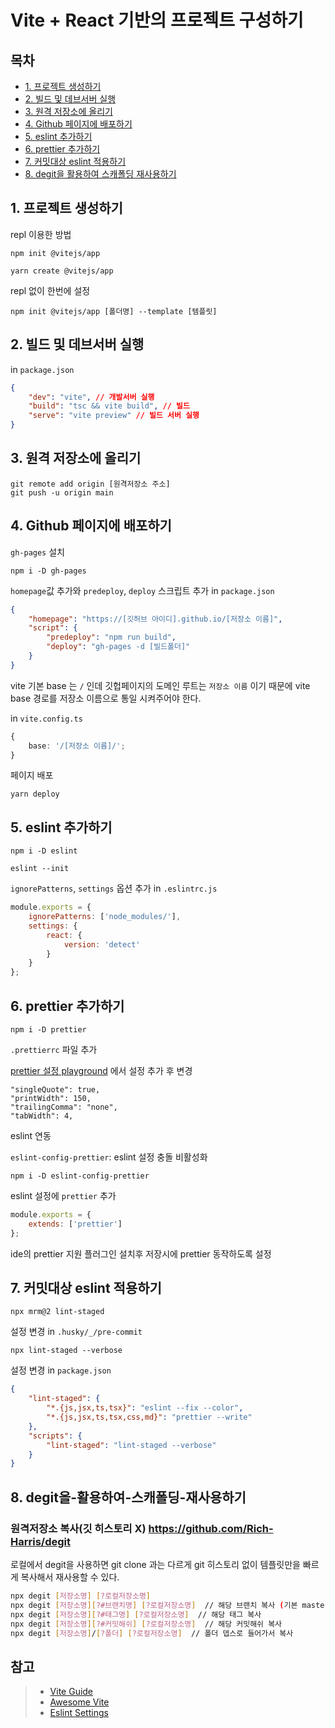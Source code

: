 # Vite + React 기반의 프로젝트 구성하기

## 목차

-   [1. 프로젝트 생성하기](#1-프로젝트-생성하기)
-   [2. 빌드 및 데브서버 실행](#2-빌드-및-데브서버-실행)
-   [3. 원격 저장소에 올리기](#3-원격-저장소에-올리기)
-   [4. Github 페이지에 배포하기](#4-Github-페이지에-배포하기)
-   [5. eslint 추가하기](#5-eslint-추가하기)
-   [6. prettier 추가하기](#6-prettier-추가하기)
-   [7. 커밋대상 eslint 적용하기](#7-커밋대상-eslint-적용하기)
-   [8. degit을 활용하여 스캐폴딩 재사용하기](#8-degit을-활용하여-스캐폴딩-재사용하기)

## 1. 프로젝트 생성하기

repl 이용한 방법

```shell
npm init @vitejs/app
```

```shell
yarn create @vitejs/app
```

repl 없이 한번에 설정

```shell
npm init @vitejs/app [폴더명] --template [템플릿]
```

## 2. 빌드 및 데브서버 실행

in `package.json`

```json
{
    "dev": "vite", // 개발서버 실행
    "build": "tsc && vite build", // 빌드
    "serve": "vite preview" // 빌드 서버 실행
}
```

## 3. 원격 저장소에 올리기

```shell
git remote add origin [원격저장소 주소]
git push -u origin main
```

## 4. Github 페이지에 배포하기

`gh-pages` 설치

```shell
npm i -D gh-pages
```

`homepage`값 추가와 `predeploy`, `deploy` 스크립트 추가 in `package.json`

```json
{
    "homepage": "https://[깃허브 아이디].github.io/[저장소 이름]",
    "script": {
        "predeploy": "npm run build",
        "deploy": "gh-pages -d [빌드폴더]"
    }
}
```

vite 기본 base 는 `/` 인데 깃헙페이지의 도메인 루트는 `저장소 이름` 이기 때문에
vite base 경로를 저장소 이름으로 통일 시켜주어야 한다.

in `vite.config.ts`

```ts
{
    base: '/[저장소 이름]/';
}
```

페이지 배포

```shell
yarn deploy
```

## 5. eslint 추가하기

```shell
npm i -D eslint
```

```shell
eslint --init
```

`ignorePatterns`, `settings` 옵션 추가 in `.eslintrc.js`

```javascript
module.exports = {
    ignorePatterns: ['node_modules/'],
    settings: {
        react: {
            version: 'detect'
        }
    }
};
```

## 6. prettier 추가하기

```shell
npm i -D prettier
```

`.prettierrc` 파일 추가

[prettier 설정 playground](https://prettier.io/playground/) 에서 설정 추가
후 변경

```
"singleQuote": true,
"printWidth": 150,
"trailingComma": "none",
"tabWidth": 4,
```

eslint 연동

`eslint-config-prettier`: eslint 설정 충돌 비활성화

```shell
npm i -D eslint-config-prettier
```

eslint 설정에 `prettier` 추가

```js
module.exports = {
    extends: ['prettier']
};
```

ide의 prettier 지원 플러그인 설치후 저장시에 prettier 동작하도록 설정

## 7. 커밋대상 eslint 적용하기

```shell
npx mrm@2 lint-staged
```

설정 변경 in `.husky/_/pre-commit`

```
npx lint-staged --verbose
```

설정 변경 in `package.json`

```json
{
    "lint-staged": {
        "*.{js,jsx,ts,tsx}": "eslint --fix --color",
        "*.{js,jsx,ts,tsx,css,md}": "prettier --write"
    },
    "scripts": {
        "lint-staged": "lint-staged --verbose"
    }
}
```

## 8. degit을-활용하여-스캐폴딩-재사용하기

### 원격저장소 복사(깃 히스토리 X) https://github.com/Rich-Harris/degit

로컬에서 degit을 사용하면 git clone 과는 다르게 git 히스토리 없이 템플릿만을 빠르게 복사해서 재사용할 수 있다.

```sh
npx degit [저장소명] [?로컬저장소명]
npx degit [저장소명][?#브랜치명] [?로컬저장소명]  // 해당 브랜치 복사 (기본 master)
npx degit [저장소명][?#태그명] [?로컬저장소명]  // 해당 태그 복사
npx degit [저장소명][?#커밋해쉬] [?로컬저장소명]  // 해당 커밋해쉬 복사
npx degit [저장소명]/[?폴더] [?로컬저장소명]  // 폴더 뎁스로 들어가서 복사
```

## 참고

> -   [Vite Guide](https://vitejs.dev/guide/)
> -   [Awesome Vite](https://github.com/vitejs/awesome-vite)
> -   [Eslint Settings](https://github.com/typescript-eslint/typescript-eslint/blob/master/docs/getting-started/linting/README.md)
